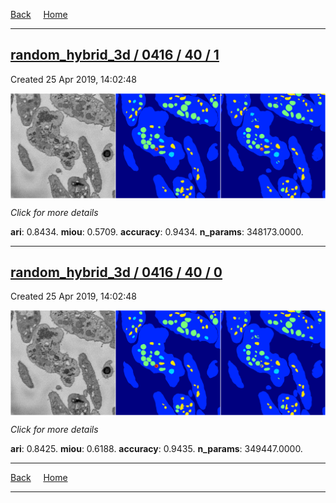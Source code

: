 
[Back](..)&nbsp;&nbsp;&nbsp;&nbsp;&nbsp;[Home](https://leapmanlab.github.io/snapshots)

---

<div class="summary"><a href="1"><h2>random_hybrid_3d / 0416 / 40 / 1</h2></a><p>Created 25 Apr 2019, 14:02:48
</p><a href="1"><img src="1/media/summary.png" align="center"></a><p>
<i>Click for more details</i>
</p></div>

**ari**: 0.8434. **miou**: 0.5709. **accuracy**: 0.9434. **n_params**: 348173.0000. 

---

<div class="summary"><a href="0"><h2>random_hybrid_3d / 0416 / 40 / 0</h2></a><p>Created 25 Apr 2019, 14:02:48
</p><a href="0"><img src="0/media/summary.png" align="center"></a><p>
<i>Click for more details</i>
</p></div>

**ari**: 0.8425. **miou**: 0.6188. **accuracy**: 0.9435. **n_params**: 349447.0000. 

---

[Back](..)&nbsp;&nbsp;&nbsp;&nbsp;&nbsp;[Home](https://leapmanlab.github.io/snapshots)

---